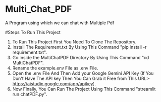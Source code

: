 # Multi_Chat_PDF
A Program using which we can chat with Multiple Pdf

#Steps To Run This Project
1. To Run This Project First You Need To Clone The Repository.
2. Install The Requirement.txt By Using This Command "pip install -r requirement.txt".
3. Go inside the MultiChatPDF Directory By Using This Command "cd MultiChatPDF".
4. Rename the example.env File as .env File.
5. Open the .env File And Then Add your Google Gemini API Key (If You Don't Have The API key Then You Can Grab it Free from This URL:- https://aistudio.google.com/app/apikey).
6. Now Finally, You Can Run The Project Using This Command "streamlit run chatPDF.py".
